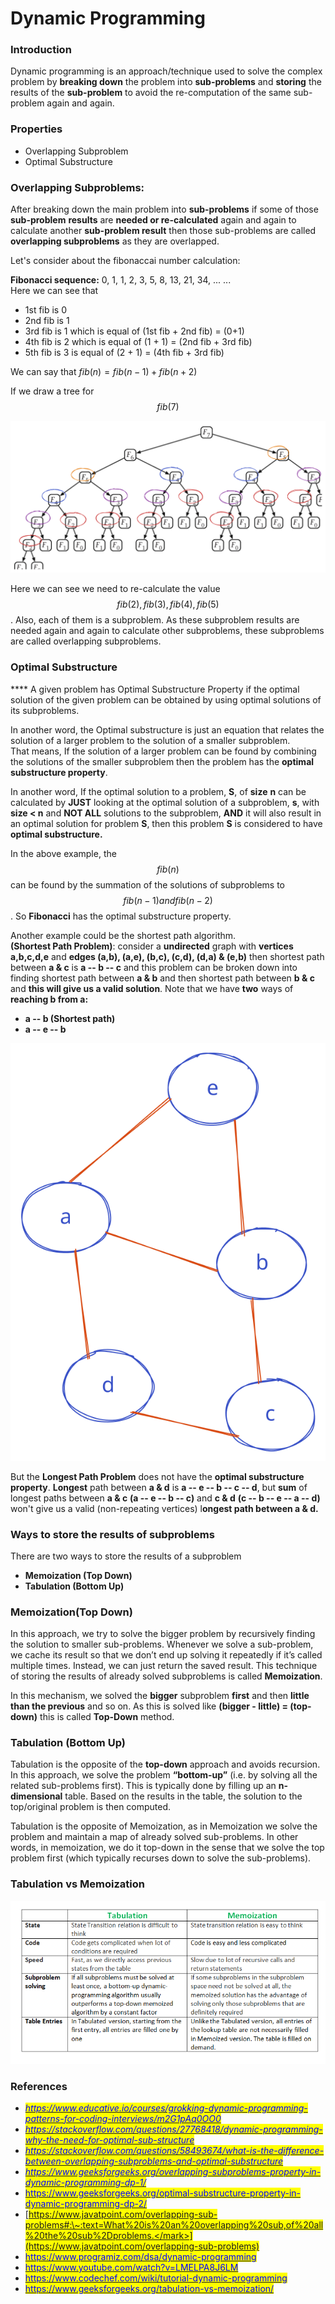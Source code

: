 # Dynamic Programming

### Introduction

Dynamic programming is an approach/technique used to solve the complex problem by **breaking down** the problem into **sub-problems** and **storing** the results of the **sub-problem** to avoid the re-computation of the same sub-problem again and again.

### Properties

* Overlapping Subproblem
* Optimal Substructure

### Overlapping Subproblems:

After breaking down the main problem into **sub-problems** if some of those **sub-problem** **results** are **needed or re-calculated** again and again to calculate another **sub-problem result** then those sub-problems are called **overlapping subproblems** as they are overlapped.

Let's consider about the fibonaccai number calculation:

**Fibonacci sequence:** 0, 1, 1, 2, 3, 5, 8, 13, 21, 34, ... ...\
Here we can see that&#x20;

* 1st fib is 0
* 2nd fib is 1
* 3rd fib is 1 which is equal of (1st fib + 2nd fib) = (0+1)
* 4th fib is 2 which is equal of (1 + 1) = (2nd fib + 3rd fib)
* 5th fib is 3 is equal of (2 + 1) = (4th fib + 3rd fib)

We can say that $fib(n) = fib(n-1) + fib(n+2)$

If we draw a tree for $$fib(7)$$

<img src="../.gitbook/assets/file.drawing (1).svg" alt="​" class="gitbook-drawing">

Here we can see we need to re-calculate the value $$fib(2), fib(3), fib(4), fib(5)$$​. Also, each of them is a subproblem. As these subproblem results are needed again and again to calculate other subproblems, these subproblems are called overlapping subproblems.

### Optimal Substructure

&#x20;**** A given problem has Optimal Substructure Property if the optimal solution of the given problem can be obtained by using optimal solutions of its subproblems.&#x20;

In another word, the Optimal substructure is just an equation that relates the solution of a larger problem to the solution of a smaller subproblem.\
That means, If the solution of a larger problem can be found by combining the solutions of the smaller subproblem then the problem has the **optimal substructure property**.

In another word, If the optimal solution to a problem, **S**, of **size** **n** can be calculated by **JUST** looking at the optimal solution of a subproblem, **s**, with **size < n** and **NOT ALL** solutions to the subproblem, **AND** it will also result in an optimal solution for problem **S**, then this problem **S** is considered to have **optimal substructure.**

In the above example, the $$fib(n)$$​can be found by the summation of the solutions of subproblems to $$fib(n-1) and fib(n-2)$$​. So **Fibonacci** has the optimal substructure property.

Another example could be the shortest path algorithm.\
**(Shortest Path Problem)**: consider a **undirected** graph with **vertices a,b,c,d,e** and **edges (a,b), (a,e), (b,c), (c,d), (d,a) & (e,b)** then shortest path between **a & c** is **a -- b -- c** and this problem can be broken down into finding shortest path between **a & b** and then shortest path between **b & c** and **this will give us a valid solution**. Note that we have **two** ways of **reaching b from a:**

* **a -- b (Shortest path)**
* **a -- e -- b**

![](../.gitbook/assets/file.drawing.svg)

But the **Longest Path Problem** does not have the **optimal substructure property**. **Longest** path between **a & d** is **a -- e -- b -- c -- d**, but **sum** of longest paths between **a & c** **(a -- e -- b -- c)** and **c & d** **(c -- b -- e -- a -- d)** won't give us a valid (non-repeating vertices) l**ongest path between a & d.**

### Ways to store the results of subproblems

There are two ways to store the results of a subproblem

* &#x20;**Memoization (Top Down)**
* **Tabulation (Bottom Up)**

### Memoization(Top Down)

In this approach, we try to solve the bigger problem by recursively finding the solution to smaller sub-problems. Whenever we solve a sub-problem, we cache its result so that we don’t end up solving it repeatedly if it’s called multiple times. Instead, we can just return the saved result. This technique of storing the results of already solved subproblems is called **Memoization**.

In this mechanism, we solved the **bigger** subproblem **first** and then **little than the previous** and so on. As this is solved like **(bigger - little) = (top-down)** this is called **Top-Down** method.

### **Tabulation (Bottom Up)**

Tabulation is the opposite of the **top-down** approach and avoids recursion. In this approach, we solve the problem **“bottom-up”** (i.e. by solving all the related sub-problems first). This is typically done by filling up an **n-dimensional** table. Based on the results in the table, the solution to the top/original problem is then computed.

Tabulation is the opposite of Memoization, as in Memoization we solve the problem and maintain a map of already solved sub-problems. In other words, in memoization, we do it top-down in the sense that we solve the top problem first (which typically recurses down to solve the sub-problems).

### Tabulation vs Memoization

![Tabulation vs Memoization](../.gitbook/assets/Tabulation-vs-Memoization-1.png)

### References

* <mark style="color:blue;"></mark>[_<mark style="color:blue;">https://www.educative.io/courses/grokking-dynamic-programming-patterns-for-coding-interviews/m2G1pAq0OO0</mark>_](https://www.educative.io/courses/grokking-dynamic-programming-patterns-for-coding-interviews/m2G1pAq0OO0)_<mark style="color:blue;"></mark>_
* _<mark style="color:blue;"></mark>_[_<mark style="color:blue;">https://stackoverflow.com/questions/27768418/dynamic-programming-why-the-need-for-optimal-sub-structure</mark>_](https://stackoverflow.com/questions/27768418/dynamic-programming-why-the-need-for-optimal-sub-structure)_<mark style="color:blue;"></mark>_
* _<mark style="color:blue;"></mark>_[_<mark style="color:blue;">https://stackoverflow.com/questions/58493674/what-is-the-difference-between-overlapping-subproblems-and-optimal-substructure</mark>_](https://stackoverflow.com/questions/58493674/what-is-the-difference-between-overlapping-subproblems-and-optimal-substructure)_<mark style="color:blue;"></mark>_
* _<mark style="color:blue;"></mark>_[_<mark style="color:blue;">https://www.geeksforgeeks.org/overlapping-subproblems-property-in-dynamic-programming-dp-1/</mark>_](https://www.geeksforgeeks.org/overlapping-subproblems-property-in-dynamic-programming-dp-1/)_<mark style="color:blue;"></mark>_
* <mark style="color:blue;"></mark>[<mark style="color:blue;">https://www.geeksforgeeks.org/optimal-substructure-property-in-dynamic-programming-dp-2/</mark>](https://www.geeksforgeeks.org/optimal-substructure-property-in-dynamic-programming-dp-2/)<mark style="color:blue;"></mark>
* <mark style="color:blue;"></mark>[<mark style="color:blue;">https://www.javatpoint.com/overlapping-sub-problems#:\~:text=What%20is%20an%20overlapping%20sub,of%20all%20the%20sub%2Dproblems.</mark>](https://www.javatpoint.com/overlapping-sub-problems)<mark style="color:blue;"></mark>
* <mark style="color:blue;"></mark>[<mark style="color:blue;">https://www.programiz.com/dsa/dynamic-programming</mark>](https://www.programiz.com/dsa/dynamic-programming)<mark style="color:blue;"></mark>
* <mark style="color:blue;"></mark>[<mark style="color:blue;">https://www.youtube.com/watch?v=LMELPA8J6LM</mark>](https://www.youtube.com/watch?v=LMELPA8J6LM)<mark style="color:blue;"></mark>
* <mark style="color:blue;"></mark>[<mark style="color:blue;">https://www.codechef.com/wiki/tutorial-dynamic-programming</mark>](https://www.codechef.com/wiki/tutorial-dynamic-programming)<mark style="color:blue;"></mark>
* <mark style="color:blue;"></mark>[<mark style="color:blue;">https://www.geeksforgeeks.org/tabulation-vs-memoization/</mark>](https://www.geeksforgeeks.org/tabulation-vs-memoization/)<mark style="color:blue;"></mark>

<mark style="color:blue;"></mark>
